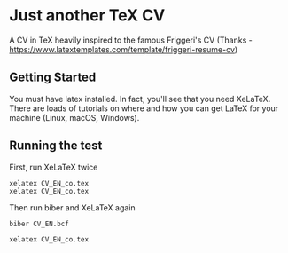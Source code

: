 # Just another TeX CV 

A CV in TeX heavily inspired to the famous Friggeri's CV (Thanks - https://www.latextemplates.com/template/friggeri-resume-cv) 

## Getting Started

You must have latex installed. In fact, you'll see that you need XeLaTeX. There are loads of tutorials on where and how you can get LaTeX for your machine (Linux, macOS, Windows). 

## Running the test

First, run XeLaTeX twice
```
xelatex CV_EN_co.tex
xelatex CV_EN_co.tex
```

Then run biber and XeLaTeX again
```
biber CV_EN.bcf
```
```
xelatex CV_EN_co.tex
```



